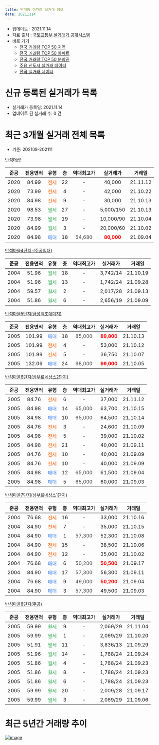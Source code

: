 ```yaml
---
title: 반석동 아파트 실거래 정보
date: 20211114
---
```


* 업데이트 : 2021.11.14
* 자료 출처 : [국토교통부 실거래가 공개시스템](http://rt.molit.go.kr)
* 바로 가기
    * [전국 거래량 TOP 50 지역](https://apt-info.github.io/apt-trade-info/tr)
    * [전국 거래량 TOP 50 아파트](https://apt-info.github.io/apt-trade-info/ta)
    * [전국 거래량 TOP 50 분양권](https://apt-info.github.io/apt-trade-info/tb)
    * [주요 신도시 실거래 데이터](https://apt-info.github.io/apt-trade-info/newtown)
    * [전국 실거래 데이터](https://apt-info.github.io/apt-trade-info/all)



<script async src="https://pagead2.googlesyndication.com/pagead/js/adsbygoogle.js"></script>
<!-- 기본광고 -->
<ins class="adsbygoogle"
     style="display:block"
     data-ad-client="ca-pub-1142216861245946"
     data-ad-slot="4805727019"
     data-ad-format="auto"
     data-full-width-responsive="true"></ins>
<script>
     (adsbygoogle = window.adsbygoogle || []).push({});
</script>


# 신규 등록된 실거래가 목록

* 실거래가 등록일: 2021.11.14
* 업데이트 된 실거래 수: 0 건




<script async src="https://pagead2.googlesyndication.com/pagead/js/adsbygoogle.js"></script>
<!-- 기본광고 -->
<ins class="adsbygoogle"
     style="display:block"
     data-ad-client="ca-pub-1142216861245946"
     data-ad-slot="4805727019"
     data-ad-format="auto"
     data-full-width-responsive="true"></ins>
<script>
     (adsbygoogle = window.adsbygoogle || []).push({});
</script>


# 최근 3개월 실거래 전체 목록
* 기준: 202109-202111


[반석더샵](https://search.naver.com/search.naver?query=%EB%B0%98%EC%84%9D%EB%8D%94%EC%83%B5)

|준공|전용면적|유형|층|역대최고가|실거래가|거래일|
|:---:|:---:|:---:|:---:|:---:|:---:|:---:|
|2020|84.99|<span style="color:#FF5A00">전세</span>|22|<span style="color:#444444">-</span>|40,000|21.11.12|
|2020|73.99|<span style="color:#FF5A00">전세</span>|4|<span style="color:#444444">-</span>|42,000|21.10.22|
|2020|84.98|<span style="color:#FF5A00">전세</span>|9|<span style="color:#444444">-</span>|30,000|21.10.13|
|2020|98.53|<span style="color:#34A853">월세</span>|27|<span style="color:#444444">-</span>|5,000/150|21.10.13|
|2020|73.98|<span style="color:#34A853">월세</span>|19|<span style="color:#444444">-</span>|10,000/90|21.10.04|
|2020|84.99|<span style="color:#34A853">월세</span>|3|<span style="color:#444444">-</span>|20,000/60|21.10.02|
|2020|84.98|<span style="color:#4285F3">매매</span>|18|<span style="color:#444444">54,680</span>|<b><span style="color:#FF0000">80,000</span></b>|21.09.04|

[반석마을4단지-(주공임대)](https://search.naver.com/search.naver?query=%EB%B0%98%EC%84%9D%EB%A7%88%EC%9D%844%EB%8B%A8%EC%A7%80-%28%EC%A3%BC%EA%B3%B5%EC%9E%84%EB%8C%80%29)

|준공|전용면적|유형|층|역대최고가|실거래가|거래일|
|:---:|:---:|:---:|:---:|:---:|:---:|:---:|
|2004|51.96|<span style="color:#34A853">월세</span>|18|<span style="color:#444444">-</span>|3,742/14|21.10.19|
|2004|51.96|<span style="color:#34A853">월세</span>|13|<span style="color:#444444">-</span>|1,742/24|21.09.28|
|2004|59.57|<span style="color:#34A853">월세</span>|2|<span style="color:#444444">-</span>|2,017/28|21.09.13|
|2004|51.86|<span style="color:#34A853">월세</span>|6|<span style="color:#444444">-</span>|2,656/19|21.09.09|

[반석마을5단지(금성백조예미지)](https://search.naver.com/search.naver?query=%EB%B0%98%EC%84%9D%EB%A7%88%EC%9D%845%EB%8B%A8%EC%A7%80%28%EA%B8%88%EC%84%B1%EB%B0%B1%EC%A1%B0%EC%98%88%EB%AF%B8%EC%A7%80%29)

|준공|전용면적|유형|층|역대최고가|실거래가|거래일|
|:---:|:---:|:---:|:---:|:---:|:---:|:---:|
|2005|101.99|<span style="color:#4285F3">매매</span>|18|<span style="color:#444444">85,000</span>|<b><span style="color:#FF0000">89,800</span></b>|21.10.13|
|2005|101.99|<span style="color:#FF5A00">전세</span>|4|<span style="color:#444444">-</span>|53,000|21.10.12|
|2005|101.99|<span style="color:#FF5A00">전세</span>|5|<span style="color:#444444">-</span>|36,750|21.10.07|
|2005|132.06|<span style="color:#4285F3">매매</span>|24|<span style="color:#444444">98,000</span>|<b><span style="color:#FF0000">99,000</span></b>|21.10.05|

[반석마을6단지(삼부르네상스2단지)](https://search.naver.com/search.naver?query=%EB%B0%98%EC%84%9D%EB%A7%88%EC%9D%846%EB%8B%A8%EC%A7%80%28%EC%82%BC%EB%B6%80%EB%A5%B4%EB%84%A4%EC%83%81%EC%8A%A42%EB%8B%A8%EC%A7%80%29)

|준공|전용면적|유형|층|역대최고가|실거래가|거래일|
|:---:|:---:|:---:|:---:|:---:|:---:|:---:|
|2005|84.76|<span style="color:#FF5A00">전세</span>|6|<span style="color:#444444">-</span>|37,000|21.11.12|
|2005|84.98|<span style="color:#4285F3">매매</span>|14|<span style="color:#444444">65,000</span>|63,700|21.10.15|
|2005|84.98|<span style="color:#4285F3">매매</span>|10|<span style="color:#444444">65,000</span>|64,500|21.10.14|
|2005|84.76|<span style="color:#FF5A00">전세</span>|3|<span style="color:#444444">-</span>|24,600|21.10.09|
|2005|84.98|<span style="color:#FF5A00">전세</span>|5|<span style="color:#444444">-</span>|39,000|21.10.02|
|2005|84.98|<span style="color:#FF5A00">전세</span>|21|<span style="color:#444444">-</span>|40,000|21.09.11|
|2005|84.76|<span style="color:#FF5A00">전세</span>|10|<span style="color:#444444">-</span>|40,000|21.09.09|
|2005|84.76|<span style="color:#FF5A00">전세</span>|10|<span style="color:#444444">-</span>|40,000|21.09.09|
|2005|84.98|<span style="color:#4285F3">매매</span>|12|<span style="color:#444444">65,000</span>|61,500|21.09.04|
|2005|84.98|<span style="color:#4285F3">매매</span>|5|<span style="color:#444444">65,000</span>|60,000|21.09.03|

[반석마을7단지(삼부르네상스1단지)](https://search.naver.com/search.naver?query=%EB%B0%98%EC%84%9D%EB%A7%88%EC%9D%847%EB%8B%A8%EC%A7%80%28%EC%82%BC%EB%B6%80%EB%A5%B4%EB%84%A4%EC%83%81%EC%8A%A41%EB%8B%A8%EC%A7%80%29)

|준공|전용면적|유형|층|역대최고가|실거래가|거래일|
|:---:|:---:|:---:|:---:|:---:|:---:|:---:|
|2004|76.68|<span style="color:#FF5A00">전세</span>|16|<span style="color:#444444">-</span>|33,000|21.10.16|
|2004|84.90|<span style="color:#FF5A00">전세</span>|7|<span style="color:#444444">-</span>|35,000|21.10.15|
|2004|84.90|<span style="color:#4285F3">매매</span>|1|<span style="color:#444444">57,300</span>|52,300|21.10.08|
|2004|84.90|<span style="color:#FF5A00">전세</span>|15|<span style="color:#444444">-</span>|38,500|21.10.06|
|2004|84.90|<span style="color:#FF5A00">전세</span>|12|<span style="color:#444444">-</span>|35,000|21.10.02|
|2004|76.68|<span style="color:#4285F3">매매</span>|6|<span style="color:#444444">50,200</span>|<b><span style="color:#FF0000">50,500</span></b>|21.09.17|
|2004|84.90|<span style="color:#4285F3">매매</span>|17|<span style="color:#444444">57,300</span>|56,300|21.09.11|
|2004|76.68|<span style="color:#4285F3">매매</span>|9|<span style="color:#444444">49,000</span>|<b><span style="color:#FF0000">50,200</span></b>|21.09.04|
|2004|84.90|<span style="color:#4285F3">매매</span>|3|<span style="color:#444444">57,300</span>|49,500|21.09.03|

[반석마을8단지(주공)](https://search.naver.com/search.naver?query=%EB%B0%98%EC%84%9D%EB%A7%88%EC%9D%848%EB%8B%A8%EC%A7%80%28%EC%A3%BC%EA%B3%B5%29)

|준공|전용면적|유형|층|역대최고가|실거래가|거래일|
|:---:|:---:|:---:|:---:|:---:|:---:|:---:|
|2005|59.99|<span style="color:#34A853">월세</span>|9|<span style="color:#444444">-</span>|2,069/29|21.11.04|
|2005|59.99|<span style="color:#34A853">월세</span>|1|<span style="color:#444444">-</span>|2,069/29|21.10.20|
|2005|51.91|<span style="color:#34A853">월세</span>|11|<span style="color:#444444">-</span>|3,836/13|21.09.29|
|2005|51.96|<span style="color:#34A853">월세</span>|14|<span style="color:#444444">-</span>|1,788/24|21.09.24|
|2005|51.86|<span style="color:#34A853">월세</span>|4|<span style="color:#444444">-</span>|1,788/24|21.09.23|
|2005|51.86|<span style="color:#34A853">월세</span>|8|<span style="color:#444444">-</span>|1,788/24|21.09.23|
|2005|51.86|<span style="color:#34A853">월세</span>|6|<span style="color:#444444">-</span>|1,788/24|21.09.23|
|2005|59.99|<span style="color:#34A853">월세</span>|20|<span style="color:#444444">-</span>|2,009/28|21.09.17|
|2005|59.99|<span style="color:#34A853">월세</span>|3|<span style="color:#444444">-</span>|2,069/29|21.09.06|



<script async src="https://pagead2.googlesyndication.com/pagead/js/adsbygoogle.js"></script>
<!-- 기본광고 -->
<ins class="adsbygoogle"
     style="display:block"
     data-ad-client="ca-pub-1142216861245946"
     data-ad-slot="4805727019"
     data-ad-format="auto"
     data-full-width-responsive="true"></ins>
<script>
     (adsbygoogle = window.adsbygoogle || []).push({});
</script>


# 최근 5년간 거래량 추이


<div style="width:100%;">
    <canvas id="deal_progress" height="200"></canvas>
</div>

<script>
new Chart(document.getElementById("deal_progress"), {
    type: 'line',
    data: {
        labels: ['16.01','16.02','16.03','16.04','16.05','16.06','16.07','16.08','16.09','16.10','16.11','16.12','17.01','17.02','17.03','17.04','17.05','17.06','17.07','17.08','17.09','17.10','17.11','17.12','18.01','18.02','18.03','18.04','18.05','18.06','18.07','18.08','18.09','18.10','18.11','18.12','19.01','19.02','19.03','19.04','19.05','19.06','19.07','19.08','19.09','19.10','19.11','19.12','20.01','20.02','20.03','20.04','20.05','20.06','20.07','20.08','20.09','20.10','20.11','20.12','21.01','21.02','21.03','21.04','21.05','21.06','21.07','21.08','21.09','21.10','21.11'],
        datasets: [{
            label: '매매/분양권',
            data: [13,11,14,16,15,17,18,23,26,48,12,14,10,11,17,9,13,10,13,91,124,55,77,35,30,28,25,27,28,11,6,20,31,40,32,25,12,18,16,22,27,36,26,35,31,30,45,40,15,18,14,22,17,35,48,24,12,7,14,13,8,2,5,6,4,1,7,5,7,5,0],
            borderColor: "rgba(66, 133, 243, 1)",
            backgroundColor: "rgba(66, 133, 243, 0.05)",
            borderWidth: 1,
            pointRadius: 0,
            fill: false,
            lineTension: 0
        },{
            label: '전/월세',
            data: [15,12,14,7,8,19,13,8,9,19,22,29,17,21,16,12,16,14,9,18,17,16,10,25,22,13,24,9,4,8,12,21,7,13,22,16,17,15,9,13,18,12,17,15,9,18,22,27,24,25,28,30,52,40,25,17,10,13,27,24,15,9,16,8,21,14,9,17,13,15,3],
            borderColor: "rgba(255, 90, 0, 1)",
            backgroundColor: "rgba(255, 90, 0, 0.05)",
            borderWidth: 1,
            pointRadius: 0,
            fill: false,
            lineTension: 0
        },{
            label: '합계',
            data: [28,23,28,23,23,36,31,31,35,67,34,43,27,32,33,21,29,24,22,109,141,71,87,60,52,41,49,36,32,19,18,41,38,53,54,41,29,33,25,35,45,48,43,50,40,48,67,67,39,43,42,52,69,75,73,41,22,20,41,37,23,11,21,14,25,15,16,22,20,20,3],
            borderColor: "rgba(0, 0, 0, 1)",
            backgroundColor: "rgba(0, 0, 0, 0.03)",
            borderWidth: 0.1,
            pointRadius: 0,
            fill: true,
            lineTension: 0
        }
        ]
    },
    options: {
        responsive: true,
        title: {
            display: false
        },
        tooltips: {
            mode: 'index',
            intersect: false
        },
        hover: {
            mode: 'nearest',
            intersect: true
        },
        scales: {
            xAxes: [{
                display: true,
                scaleLabel: {
                    display: true,
                    labelString: '년/월'
                }
            }],
            yAxes: [{
                display: true,
                ticks: {
                    suggestedMin: 0,
                },
                scaleLabel: {
                    display: true,
                    labelString: '실거래 수'
                }
            }]
        }
    }
});

</script>


[![image](https://apt-info.github.io/images/2020-01-03-apt-trade-info/1024x500.png)](https://play.google.com/store/apps/details?id=com.aptinfo.apttradeinfo)

